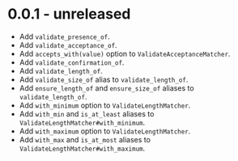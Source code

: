 # 0.0.1 - unreleased

+ Add `validate_presence_of`.
+ Add `validate_acceptance_of`.
+ Add `accepts_with(value)` option to `ValidateAcceptanceMatcher`.
+ Add `validate_confirmation_of`.
+ Add `validate_length_of`.
+ Add `validate_size_of` alias to `validate_length_of`.
+ Add `ensure_length_of` and `ensure_size_of` aliases to `validate_length_of`.
+ Add `with_minimum` option to `ValidateLengthMatcher`.
+ Add `with_min` and `is_at_least` aliases to `ValidateLengthMatcher#with_minimum`.
+ Add `with_maximum` option to `ValidateLengthMatcher`.
+ Add `with_max` and `is_at_most` aliases to `ValidateLengthMatcher#with_maximum`.
